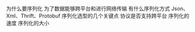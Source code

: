 为什么要序列化
    为了数据能够跨平台和进行网络传输
有什么序列化方式
    Json、Xml、Thrift、Protobuf
序列化选型的几个关键点
    协议是否支持跨平台
    序列化的速度
    序列化的大小
